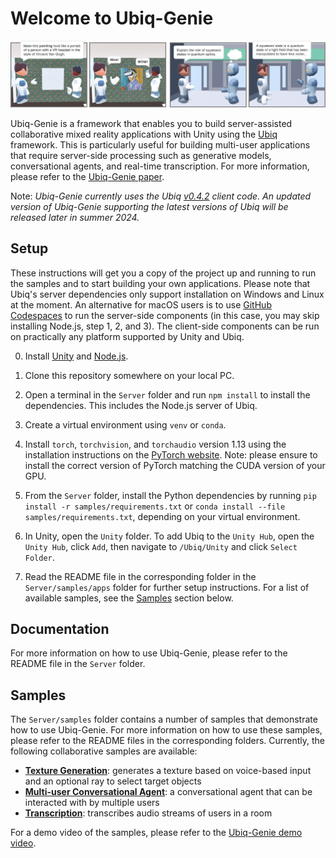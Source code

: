 # Welcome to Ubiq-Genie

![Illustrations of two sample demos available in Ubiq-Genie](header.png)

Ubiq-Genie is a framework that enables you to build server-assisted collaborative mixed reality applications with Unity using the [Ubiq](https://ubiq.online) framework. This is particularly useful for building multi-user applications that require server-side processing such as generative models, conversational agents, and real-time transcription. For more information, please refer to the [Ubiq-Genie paper](https://ubiq.online/publication/ubiq-genie/).

Note: _Ubiq-Genie currently uses the Ubiq [v0.4.2](https://github.com/UCL-VR/ubiq/releases/tag/v0.4.2) client code. An updated version of Ubiq-Genie supporting the latest versions of Ubiq will be released later in summer 2024._

## Setup

These instructions will get you a copy of the project up and running to run the samples and to start building your own applications. Please note that Ubiq's server dependencies only support installation on Windows and Linux at the moment. An alternative for macOS users is to use [GitHub Codespaces](https://docs.github.com/en/codespaces) to run the server-side components (in this case, you may skip installing Node.js, step 1, 2, and 3). The client-side components can be run on practically any platform supported by Unity and Ubiq.

0. Install [Unity](https://unity3d.com/get-unity/download) and [Node.js](https://nodejs.org/en/download/).

1. Clone this repository somewhere on your local PC.

2. Open a terminal in the `Server` folder and run `npm install` to install the dependencies. This includes the Node.js server of Ubiq.

3. Create a virtual environment using `venv` or `conda`.

4. Install `torch`, `torchvision`, and `torchaudio` version 1.13 using the installation instructions on the [PyTorch website](https://pytorch.org/get-started/previous-versions/#v1131). Note: please ensure to install the correct version of PyTorch matching the CUDA version of your GPU.

5. From the `Server` folder, install the Python dependencies by running `pip install -r samples/requirements.txt` or `conda install --file samples/requirements.txt`, depending on your virtual environment.

6. In Unity, open the `Unity` folder. To add Ubiq to the `Unity Hub`, open the `Unity Hub`, click `Add`, then navigate to `/Ubiq/Unity` and click `Select Folder`.

7. Read the README file in the corresponding folder in the `Server/samples/apps` folder for further setup instructions. For a list of available samples, see the [Samples](#samples) section below.

## Documentation

For more information on how to use Ubiq-Genie, please refer to the README file in the `Server` folder.

## Samples

The `Server/samples` folder contains a number of samples that demonstrate how to use Ubiq-Genie. For more information on how to use these samples, please refer to the README files in the corresponding folders. Currently, the following collaborative samples are available:

-   [**Texture Generation**](Server/samples/apps/texture_generation/README.md): generates a texture based on voice-based input and an optional ray to select target objects
-   [**Multi-user Conversational Agent**](Server/samples/apps/virtual_assistant/README.md): a conversational agent that can be interacted with by multiple users
-   [**Transcription**](Server/samples/apps/transcription/README.md): transcribes audio streams of users in a room

For a demo video of the samples, please refer to the [Ubiq-Genie demo video](https://youtu.be/cGz0z9BIgQk).

